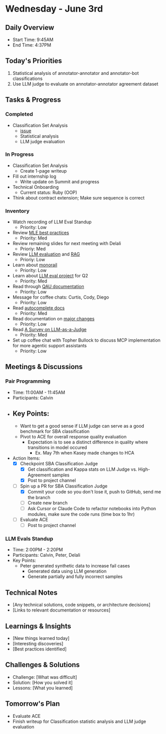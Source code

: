 # Wednesday - June 3rd

## Daily Overview

- Start Time: 9:45AM
- End Time: 4:37PM

## Today's Priorities

1. Statistical analysis of annotator-annotator and annotator-bot classifications
2. Use LLM judge to evaluate on annotator-annotator agreement dataset

## Tasks & Progress

### Completed

- Classification Set Analysis
  - [issue](https://github.com/Shopify/support-data/issues/2338)
  - Statistical analysis
  - LLM judge evaluation

### In Progress

- Classification Set Analysis
  - Create 1-page writeup
- Fill out internship log
  - Write update on Summit and progress
- Technical Onboarding
  - Current status: Ruby (OOP)
- Think about contract extension; Make sure sequence is correct

### Inventory

- Watch recording of LLM Eval Standup
  - Priority: Low
- Review [MLE best practices](https://vault.shopify.io/page/ML-Best-Practices~cGm2.md)
  - Priority: Med
- Review remaining slides for next meeting with Delali
  - Prioriy: Med
- Review [LLM evaluation](https://www.oreilly.com/radar/a-field-guide-to-rapidly-improving-ai-products/) and [RAG](https://aws.amazon.com/what-is/retrieval-augmented-generation/)
  - Prioriy: Low
- Learn about [monorail](https://vault.shopify.io/page/Monorail~1rHm.md)
  - Priority: Low
- Learn about [LLM eval project](https://vault.shopify.io/gsd/proposals/9ETAno) for Q2
  - Priority: Med
- Read through [QAU documentation](https://docs.google.com/document/d/1sfNOpJTmoNoyYs_lIkPMgTLlii61nWy_ygC1sb-_zyU/edit?tab=t.0#heading=h.gdqdy9yvqkj5)
  - Priority: Low
- Message for coffee chats: Curtis, Cody, Diego
  - Priority: Low
- Read [autocomplete docs](https://docs.google.com/document/d/1FN84YruPEcKwwMPmkU9P-xOPz7Lgp1BWe2QFdtg7sT0/edit?tab=t.d4w7ie4tl9vq#heading=h.9dxbpvikj18m)
  - Priority: Med
- Read documentation on [major changes](https://docs.google.com/document/d/1WyIaUrdqcneD_kY8aPgpCv-8qtfBg9CSzIr_ka-47b8/edit?tab=t.0#heading=h.8ocwxlp3fls8)
  - Priority: Low
- Read [A Survey on LLM-as-a-Judge](https://arxiv.org/pdf/2411.15594)
  - Priority: Med
- Set up coffee chat with Topher Bullock to discuss MCP implementation for more agentic support assistants
  - Priority: Low

## Meetings & Discussions

### Pair Programming

- Time: 11:00AM - 11:45AM
- Participants: Calvin
- ## Key Points:
  - Want to get a good sense if LLM judge can serve as a good benchmark for SBA classification
  - Pivot to ACE for overall response quality evaluation
    - Expectation is to see a distinct difference in quality where transitions in model occured
      - Ex. May 7th when Kasey made changes to HCA
- Action Items:
  - [x] Checkpoint SBA Classification Judge
    - [x] Get classification and Kappa stats on LLM Judge vs. High-Agreement samples
    - [x] Post to project channel
  - [ ] Spin up a PR for SBA Classification Judge
    - [x] Commit your code so you don't lose it, push to GitHub, send me the branch
    - [ ] Create new branch
    - [ ] Ask Cursor or Claude Code to refactor notebooks into Python modules, make sure the code runs (time box to 1hr)
  - [ ] Evaluate ACE
    - [ ] Post to project channel

### LLM Evals Standup

- Time: 2:00PM - 2:20PM
- Participants: Calvin, Peter, Delali
- Key Points:
  - Peter generated synthetic data to increase fail cases
    - Generated data using LLM generation
    - Generate partially and fully incorrect samples

## Technical Notes

- [Any technical solutions, code snippets, or architecture decisions]
- [Links to relevant documentation or resources]

## Learnings & Insights

- [New things learned today]
- [Interesting discoveries]
- [Best practices identified]

## Challenges & Solutions

- Challenge: [What was difficult]
- Solution: [How you solved it]
- Lessons: [What you learned]

## Tomorrow's Plan

- Evaluate ACE
- Finish writeup for Classification statistic analysis and LLM judge evaluation

